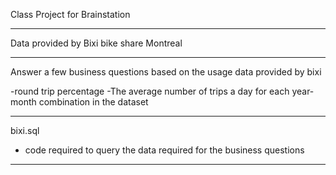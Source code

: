 Class Project for Brainstation

----------------------------------------------------------------------------------------

Data provided by Bixi bike share Montreal

----------------------------------------------------------------------------------------

Answer a few business questions based on the usage data provided by bixi

-round trip percentage
-The average number of trips a day for each year-month combination in the dataset

----------------------------------------------------------------------------------------

bixi.sql

- code required to query the data required for the business questions

----------------------------------------------------------------------------------------
